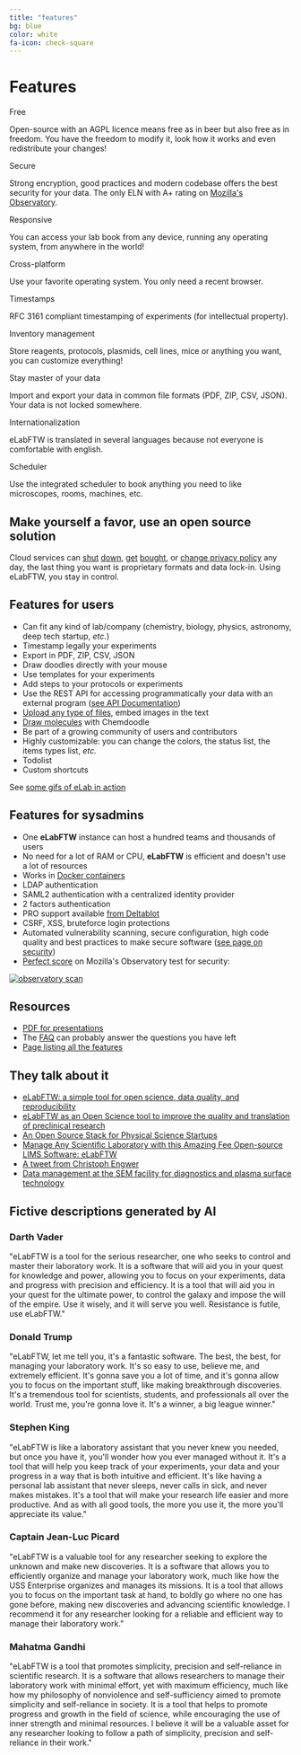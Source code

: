 ```yaml
---
title: "features"
bg: blue
color: white
fa-icon: check-square
---
```


# Features

<div class='row display-flex'>

<div class='col-xs-12 col-sm-4 col-md-4 col-lg-4'>
<div class='feature-icon'><i class='fas fa-check-circle fa-2x'></i></div>
<div class='feature-title'>Free</div>
<p class='feature-body'>Open-source with an AGPL licence means free as in beer but also free as in freedom. You have the freedom to modify it, look how it works and even redistribute your changes!</p>
</div>

<div class='col-xs-12 col-sm-4 col-md-4 col-lg-4'>
<div class='feature-icon'><i class='fas fa-lock fa-2x'></i></div>
<div class='feature-title'>Secure</div>
<p class='feature-body'>Strong encryption, good practices and modern codebase offers the best security for your data. The only ELN with A+ rating on <a href='https://observatory.mozilla.org/analyze/demo.elabftw.net'>Mozilla's Observatory</a>.</p>
</div>

<div class='col-xs-12 col-sm-4 col-md-4 col-lg-4'>
<div class='feature-icon'><i class='fas fa-mobile-alt fa-2x'></i> <i class='fas fa-tablet-alt fa-2x'></i> <i class='fas fa-tv fa-2x'></i>
</div>
<div class='feature-title'>Responsive</div>
<p class='feature-body'>You can access your lab book from any device, running any operating system, from anywhere in the world!</p>
</div>

<div class='col-xs-12 col-sm-4 col-md-4 col-lg-4'>
<div class='feature-icon'><i class='fab fa-windows fa-2x'></i> <i class='fab fa-apple fa-2x'></i> <i class='fab fa-linux fa-2x'></i></div>
<div class='feature-title'>Cross-platform</div>
<p class='feature-body'>Use your favorite operating system. You only need a recent browser.</p>
</div>

<div class='col-xs-12 col-sm-4 col-md-4 col-lg-4'>
<div class='feature-icon'><i class='fas fa-clock fa-2x'></i></div>
<div class='feature-title'>Timestamps</div>
<p class='feature-body'>RFC 3161 compliant timestamping of experiments (for intellectual property).</p>
</div>

<div class='col-xs-12 col-sm-4 col-md-4 col-lg-4'>
<div class='feature-icon'><i class='fas fa-database fa-2x'></i></div>
<div class='feature-title'>Inventory management</div>
<p class='feature-body'>Store reagents, protocols, plasmids, cell lines, mice or anything you want, you can customize everything!</p>
</div>

<div class='col-xs-12 col-sm-4 col-md-4 col-lg-4'>
<div class='feature-icon'><i class='fas fa-cloud-download-alt fa-2x'></i></div>
<div class='feature-title'>Stay master of your data</div>
<p class='feature-body'>Import and export your data in common file formats (PDF, ZIP, CSV, JSON). Your data is not locked somewhere.</p>
</div>

<div class='col-xs-12 col-sm-4 col-md-4 col-lg-4'>
<div class='feature-icon'><i class='fas fa-globe fa-2x'></i></div>
<div class='feature-title'>Internationalization</div>
<p class='feature-body'>eLabFTW is translated in several languages because not everyone is comfortable with english.</p>
</div>

<div class='col-xs-12 col-sm-4 col-md-4 col-lg-4'>
<div class='feature-icon'><i class='fas fa-calendar-alt fa-2x'></i></div>
<div class='feature-title'>Scheduler</div>
<p class='feature-body'>Use the integrated scheduler to book anything you need to like microscopes, rooms, machines, etc.</p>
</div>

</div>

## Make yourself a favor, use an open source solution

Cloud services can <a href='https://techcrunch.com/2013/07/31/evernote-competitor-catch-com-shuts-down-its-note-taking-apps-company-heading-in-different-direction/' target='_blank' rel='noopener'>shut</a> <a href='https://www.theverge.com/2014/5/22/5741602/one-time-evernote-pinterest-rival-springpad-to-close-its-doors' target='_blank' rel='noopener'>down</a>, <a href='https://gadgets.ndtv.com/apps/news/microsoft-to-do-new-features-wunderlist-shuts-down-2224833' target='_blank' rel='noopener'>get</a> <a href='https://www.theverge.com/2012/3/12/2865638/twitter-acquires-posterous-blogging-platform' target='_blank' rel='noopener'>bought</a>, or <a href='https://techcrunch.com/2016/12/14/evernotes-new-privacy-policy-allows-employees-to-read-your-notes/' target='_blank' rel='noopener'>change privacy policy</a> any day, the last thing you want is proprietary formats and data lock-in. Using eLabFTW, you stay in control.

## Features for users

- Can fit any kind of lab/company (chemistry, biology, physics, astronomy, deep tech startup, *etc.*)
- Timestamp legally your experiments
- Export in PDF, ZIP, CSV, JSON
- Draw doodles directly with your mouse
- Use templates for your experiments
- Add steps to your protocols or experiments
- Use the REST API for accessing programmatically your data with an external program ([see API Documentation](https://doc.elabftw.net/api.html))
- <a href='https://gfycat.com/brokenopulentinchworm'>Upload any type of files</a>, embed images in the text
- <a href='http://i.imgur.com/xoTad69.gif'>Draw molecules</a> with Chemdoodle
- Be part of a growing community of users and contributors
- Highly customizable: you can change the colors, the status list, the items types list, *etc.*
- Todolist
- Custom shortcuts

See [some gifs of eLab in action](http://imgur.com/gallery/V67U1)


## Features for sysadmins

- One **eLabFTW** instance can host a hundred teams and thousands of users
- No need for a lot of RAM or CPU, **eLabFTW** is efficient and doesn't use a lot of resources
- Works in <a href='https://doc.elabftw.net/docker-doc.html'>Docker containers</a>
- LDAP authentication
- SAML2 authentication with a centralized identity provider
- 2 factors authentication
- PRO support available [from Deltablot](https://www.deltablot.com/elabftw/)
- CSRF, XSS, bruteforce login protections
- Automated vulnerability scanning, secure configuration, high code quality and best practices to make secure software ([see page on security](https://github.com/elabftw/elabftw/blob/master/SECURITY.md))
- [Perfect score](https://observatory.mozilla.org/analyze/demo.elabftw.net) on Mozilla's Observatory test for security:

[![observatory scan](img/observatory.png)](https://observatory.mozilla.org/analyze/demo.elabftw.net)


## Resources

- [PDF for presentations](https://github.com/elabftw/elabpdf/raw/master/elabftw-presentation.pdf)
- The [FAQ](https://doc.elabftw.net/faq.html) can probably answer the questions you have left
- [Page listing all the features](https://doc.elabftw.net/features.html)

## They talk about it

- [eLabFTW: a simple tool for open science, data quality, and reproducibility](https://blog.f1000.com/2021/11/02/elabftw-electronic-labatory-notebook)
- [eLabFTW as an Open Science tool to improve the quality and translation of preclinical research](https://f1000research.com/articles/10-292)
- [An Open Source Stack for Physical Science Startups](https://medium.com/phd-to-ceo/an-open-source-stack-for-physical-science-startups-c83266852efc)
- [Manage Any Scientific Laboratory with this Amazing Fee Open-source LIMS Software: eLabFTW](https://medevel.com/elabftw-manage-any-laboratory-with-this-amazing-open-source-software/)
- [A tweet from Christoph Engwer](https://twitter.com/EngwerChristoph/status/1143918176356450305)
- [Data management at the SEM facility for diagnostics and plasma surface technology](https://doi.org/10.13140/RG.2.2.20971.05921)

## Fictive descriptions generated by AI

### Darth Vader

"eLabFTW is a tool for the serious researcher, one who seeks to control and master their laboratory work. It is a software that will aid you in your quest for knowledge and power, allowing you to focus on your experiments, data and progress with precision and efficiency. It is a tool that will aid you in your quest for the ultimate power, to control the galaxy and impose the will of the empire. Use it wisely, and it will serve you well. Resistance is futile, use eLabFTW."

### Donald Trump

"eLabFTW, let me tell you, it's a fantastic software. The best, the best, for managing your laboratory work. It's so easy to use, believe me, and extremely efficient. It's gonna save you a lot of time, and it's gonna allow you to focus on the important stuff, like making breakthrough discoveries. It's a tremendous tool for scientists, students, and professionals all over the world. Trust me, you're gonna love it. It's a winner, a big league winner."

### Stephen King

"eLabFTW is like a laboratory assistant that you never knew you needed, but once you have it, you'll wonder how you ever managed without it. It's a tool that will help you keep track of your experiments, your data and your progress in a way that is both intuitive and efficient. It's like having a personal lab assistant that never sleeps, never calls in sick, and never makes mistakes. It's a tool that will make your research life easier and more productive. And as with all good tools, the more you use it, the more you'll appreciate its value."

### Captain Jean-Luc Picard

"eLabFTW is a valuable tool for any researcher seeking to explore the unknown and make new discoveries. It is a software that allows you to efficiently organize and manage your laboratory work, much like how the USS Enterprise organizes and manages its missions. It is a tool that allows you to focus on the important task at hand, to boldly go where no one has gone before, making new discoveries and advancing scientific knowledge. I recommend it for any researcher looking for a reliable and efficient way to manage their laboratory work."

### Mahatma Gandhi

"eLabFTW is a tool that promotes simplicity, precision and self-reliance in scientific research. It is a software that allows researchers to manage their laboratory work with minimal effort, yet with maximum efficiency, much like how my philosophy of nonviolence and self-sufficiency aimed to promote simplicity and self-reliance in society. It is a tool that helps to promote progress and growth in the field of science, while encouraging the use of inner strength and minimal resources. I believe it will be a valuable asset for any researcher looking to follow a path of simplicity, precision and self-reliance in their work."
